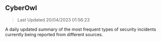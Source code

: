 ## CyberOwl 
> Last Updated 20/04/2023 01:56:23 


A daily updated summary of the most frequent types of security incidents currently being reported from different sources.

